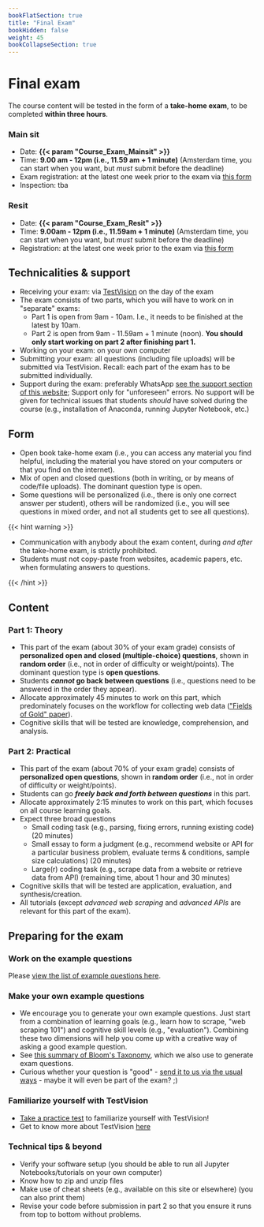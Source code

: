 ```yaml
---
bookFlatSection: true
title: "Final Exam"
bookHidden: false
weight: 45
bookCollapseSection: true
---
```



# Final exam

The course content will be tested in the form of a __take-home exam__, to be completed __within three hours__.

### Main sit

- Date: __{{< param "Course_Exam_Mainsit" >}}__
- Time: __9.00 am - 12pm (i.e., 11.59 am + 1 minute)__ (Amsterdam time, you can start when you want, but *must* submit before the deadline)
- Exam registration: at the latest one week prior to the exam via [this form](https://docs.google.com/forms/d/e/1FAIpQLSeJg09VehRpZxkVitKp22hGqvoTLdFT3-CMVZXDpISc0447bg/viewform?usp=sf_link)
- Inspection: tba <!--(signup here: https://forms.gle/6y5q66tsJzsGN59b9, Zoom link see Canvas)-->

### Resit
- Date: __{{< param "Course_Exam_Resit" >}}__
- Time: __9.00am - 12pm (i.e., 11.59am + 1 minute)__ (Amsterdam time, you can start when you want, but *must* submit before the deadline)
- Registration: at the latest one week prior to the exam via [this form](https://docs.google.com/forms/d/e/1FAIpQLSeJg09VehRpZxkVitKp22hGqvoTLdFT3-CMVZXDpISc0447bg/viewform?usp=sf_link)

## Technicalities & support

- Receiving your exam: via [TestVision](https://TilburgU.testvision.nl/online/kandidaten) on the day of the exam
- The exam consists of two parts, which you will have to work on in "separate" exams:
  - Part 1 is open from 9am - 10am. I.e., it needs to be finished at the latest by 10am.
  - Part 2 is open from 9am - 11.59am + 1 minute (noon). __You should only start working on part 2 after finishing part 1.__
- Working on your exam: on your own computer
- Submitting your exam: all questions (including file uploads) will be submitted via TestVision. Recall: each part of the exam has to be submitted individually.
- Support during the exam: preferably WhatsApp [see the support section of this website](../course/support); Support only for "unforeseen" errors. No support will be given for technical issues that students *should* have solved during the course (e.g., installation of Anaconda, running Jupyter Notebook, etc.)

## Form

- Open book take-home exam (i.e., you can access any material you find helpful, including the material you have stored on your computers or that you find on the internet).
- Mix of open and closed questions (both in writing, or by means of code/file uploads). The dominant question type is open.
- Some questions will be personalized (i.e., there is only one correct answer per student), others will be randomized (i.e., you will see questions in mixed order, and not all students get to see all questions).

{{< hint warning >}}

- Communication with anybody about the exam content, during *and after* the take-home exam, is strictly prohibited.
- Students must not copy-paste from websites, academic papers, etc. when formulating answers to questions.

{{< /hint >}}


## Content

### Part 1: Theory

- This part of the exam (about 30% of your exam grade) consists of __personalized open and closed (multiple-choice) questions__, shown in __random order__ (i.e., not in order of difficulty or weight/points). The dominant question type is __open questions__.
- Students __*cannot* go back between questions__ (i.e., questions need to be answered in the order they appear).
- Allocate approximately 45 minutes to work on this part, which predominately focuses on the workflow for collecting web data (["Fields of Gold" paper]( http://dx.doi.org/10.2139/ssrn.3820666)).  
- Cognitive skills that will be tested are knowledge, comprehension, and analysis.

### Part 2: Practical

- This part of the exam (about 70% of your exam grade) consists of __personalized open questions__, shown in __random order__ (i.e., not in order of difficulty or weight/points).
- Students can go __*freely back and forth between questions*__ in this part.
- Allocate approximately 2:15 minutes to work on this part, which focuses on all course learning goals.
- Expect three broad questions
  - Small coding task (e.g., parsing, fixing errors, running existing code) (20 minutes)
  - Small essay to form a judgment (e.g., recommend website or API for a particular business problem, evaluate terms & conditions, sample size calculations) (20 minutes)
  - Large(r) coding task (e.g., scrape data from a website or retrieve data from API) (remaining time, about 1 hour and 30 minutes)
- Cognitive skills that will be tested are application, evaluation, and synthesis/creation.
- All tutorials (except *advanced web scraping* and *advanced APIs* are relevant for this part of the exam).

<!--

{{< hint info >}}


Please [view the list of example questions here](examplequestions).

{{< /hint >}}
-->

## Preparing for the exam

### Work on the example questions

Please [view the list of example questions here](examplequestions).

### Make your own example questions

- We encourage you to generate your own example questions. Just start from a combination of learning goals (e.g., learn how to scrape, "web scraping 101") and cognitive skill levels (e.g., "evaluation"). Combining these two dimensions will help you come up with a creative way of asking a good example question.
- See [this summary of Bloom's Taxonomy](https://mygrowthmindsethome.files.wordpress.com/2019/03/blooms-taxonomy.pdf), which we also use to generate exam questions.
- Curious whether your question is "good" - [send it to us via the usual ways](../course/support) - maybe it will even be part of the exam? ;)

### Familiarize yourself with TestVision

- [Take a practice test](https://oefentoetsen.testvision.nl/online/fe/login_ot.htm?campagne=tlb_demo_eng&taal=2) to familiarize yourself with TestVision!
- Get to know more about TestVision [here](https://www.tilburguniversity.edu/students/studying/exams/e-assessment/testvision)

### Technical tips & beyond

- Verify your software setup (you should be able to run all Jupyter Notebooks/tutorials on your own computer)
- Know how to zip and unzip files
- Make use of cheat sheets (e.g., available on this site or elsewhere) (you can also print them)
- Revise your code before submission in part 2 so that you ensure it runs from top to bottom without problems.

<!--
{{< hint info >}}
__Stay up-to-date__

As we develop the exam questions, please keep an eye on the content of this page for important updates (e.g., about the questions asked, any new tips & tricks that will help you work on the questions, any example questions, etc.)

{{< /hint >}}
-->
